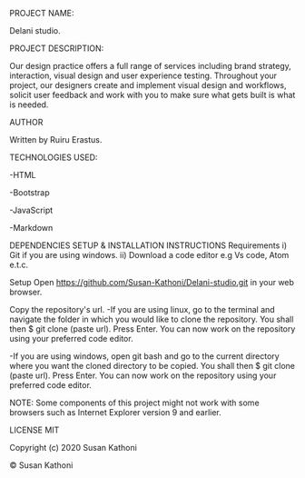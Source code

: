 PROJECT NAME:

Delani studio.

PROJECT DESCRIPTION:

Our design practice offers a full range of services including brand strategy, interaction, visual design and user experience testing. Throughout your project, our designers create and implement visual design and workflows, solicit user feedback and work with you to make sure what gets built is what is needed.

AUTHOR

Written by Ruiru Erastus.

TECHNOLOGIES USED:

-HTML

-Bootstrap

-JavaScript

-Markdown

DEPENDENCIES
SETUP & INSTALLATION INSTRUCTIONS
Requirements
i) Git if you are using windows. ii) Download a code editor e.g Vs code, Atom e.t.c.

Setup
Open https://github.com/Susan-Kathoni/Delani-studio.git in your web browser.

Copy the repository's url. -If you are using linux, go to the terminal and navigate the folder in which you would like to clone the repository. You shall then $ git clone (paste url). Press Enter. You can now work on the repository using your preferred code editor.

-If you are using windows, open git bash and go to the current directory where you want the cloned directory to be copied. You shall then $ git clone (paste url). Press Enter. You can now work on the repository using your preferred code editor.

NOTE: Some components of this project might not work with some browsers such as Internet Explorer version 9 and earlier.

LICENSE
MIT

Copyright (c) 2020 Susan Kathoni

© Susan Kathoni